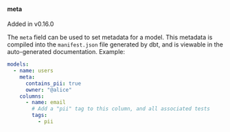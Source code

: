 #### meta

<Changelog> Added in v0.16.0 </Changelog>

The `meta` field can be used to set metadata for a model. This metadata is compiled into the `manifest.json` file generated by dbt, and is viewable in the auto-generated documentation. Example:

```yml
models:
  - name: users
    meta:
      contains_pii: true
      owner: "@alice"
    columns:
      - name: email
        # Add a "pii" tag to this column, and all associated tests
        tags:
          - pii
```

